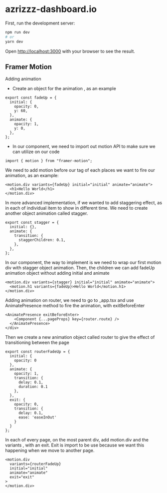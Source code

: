 # azrizzz-dashboard.io

First, run the development server:

```bash
npm run dev
# or
yarn dev
```

Open [http://localhost:3000](http://localhost:3000) with your browser to see the result.



## Framer Motion

Adding animation

- Create an object for the animation , as an example 

```
export const fadeUp = {
  initial: {
    opacity: 0,
    y: 60,
  },
  animate: {
    opacity: 1,
    y: 0,
  },
};

```
- In our component, we need to import out motion API to make sure we can utilize on our code

```
import { motion } from "framer-motion";
```

We need to add motion before our tag of each places we want to fire our animation, as an example:

```
<motion.div variants={fadeUp} initial="initial" animate="animate">
  <h1>Hello World</h1>
</motion.div>
```

In more advanced implementation, if we wanted to add staggering effect, as in each of individual
item to show in different time. We need to create another object animation called stagger.

```
export const stagger = {
  initial: {},
  animate: {
    transition: {
      staggerChildren: 0.1,
    },
  },
};
```

In our component, the way to implement is we need to wrap our first motion div with stagger object animation. Then, the children we can add fadeUp animation object without adding initial and animate

```
<motion.div variants={stagger} initial="initial" animate="animate">
  <motion.h1 variants={fadeUp}>Hello World</motion.h1>
</motion.div>
```


Adding animation on router, we need to go to _app.tsx and use AnimatePresence method to fire the animation,
with exitBeforeEnter

```
<AnimatePresence exitBeforeEnter>
    <Component {...pageProps} key={router.route} />
  </AnimatePresence>
</div>
```

Then we create a new animation object called router to give the effect of transitioning between the page
```
export const routerFadeUp = {
  initial: {
    opacity: 0
  },
  animate: {
    opacity: 1,
    transition: {
      delay: 0.1,
      duration: 0.1
    },
  },
  exit: {
    opacity: 0,
    transition: {
      delay: 0.1,
      ease: 'easeInOut'
    }
  }
};
```

In each of every page, on the most parent div, add motion.div and the variants , with an exit.
Exit is import to be use because we want this happening when we move to another page.
```
<motion.div
  variants={routerFadeUp}
  initial="initial"
  animate="animate"
  exit="exit"
>
</motion.div>
```